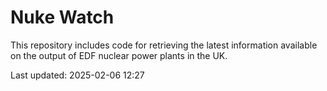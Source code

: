 # Nuke Watch

This repository includes code for retrieving the latest information available on the output of EDF nuclear power plants in the UK.

Last updated: 2025-02-06 12:27